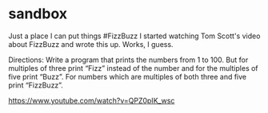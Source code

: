 # sandbox
Just a place I can put things
#FizzBuzz
I started watching Tom Scott's video about FizzBuzz and wrote this up. Works, I guess.

Directions:
Write a program that prints the numbers from 1 to 100. But for multiples of three print “Fizz” instead of the number and for the multiples of five print “Buzz”. For numbers which are multiples of both three and five print “FizzBuzz”.

https://www.youtube.com/watch?v=QPZ0pIK_wsc
